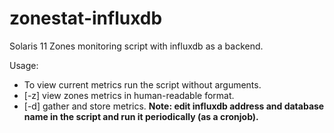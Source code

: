 # zonestat-influxdb
Solaris 11 Zones monitoring script with influxdb as a backend.

Usage:
*  To view current metrics run the script without arguments.
*  [-z] view zones metrics in human-readable format.
*  [-d] gather and store metrics. __Note: edit influxdb address and database name in the script and run it periodically (as a cronjob).__


